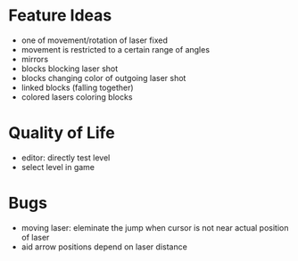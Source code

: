 # Feature Ideas

- one of movement/rotation of laser fixed
- movement is restricted to a certain range of angles
- mirrors
- blocks blocking laser shot
- blocks changing color of outgoing laser shot
- linked blocks (falling together)
- colored lasers coloring blocks

# Quality of Life
- editor: directly test level
- select level in game

# Bugs
- moving laser: eleminate the jump when cursor is not near actual position of laser
- aid arrow positions depend on laser distance